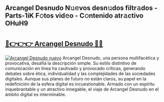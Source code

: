 ## Arcangel Desnudo N𝚞𝚎vos desn𝚞dos filtr𝚊dos - Parts-1iK F𝚘tos vid𝚎o - C𝚘ntenido atr𝚊ctivo OHuH9

# <h2><a href="http://mb4lki.tromn.icu/?c=Arcangel+Desnudo">🔗👉👉👉 Arcangel Desnudo 🔗🔗</a></h2>

[![Arcangel Desnudo nuevo](https://i.imgur.com/pEAQMta.gif)](http://mb4lki.tromn.icu/?c=Arcangel+Desnudo)
Arcangel Desnudo, una persona multifacética y provocativa, desafía la descripción simple. Su estilo distintivo de comunicación en línea ha cautivado y provocado críticas, generando debates sobre ética, individualidad y las complejidades de las sociedades digitales. Aunque sus planes de futuro no están claros, su papel en la redefinición de la esfera digital es incuestionable. Armado con un espíritu inquebrantable y un atractivo innegable, el viaje de Arcangel Desnudo en el ámbito digital es interminable.
